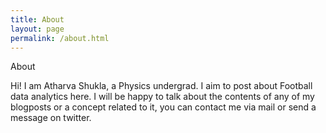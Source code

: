 ```yaml
---
title: About
layout: page
permalink: /about.html
---
```


<div class="page-title">About</div>

Hi! I am Atharva Shukla, a Physics undergrad. I aim to post about Football data analytics here. I will be happy to talk about the contents of any of my blogposts or a concept related to it, you can contact me via mail or send a message on twitter. 